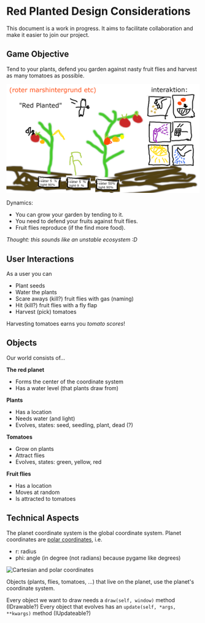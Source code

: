 # Red Planted Design Considerations

This document is a work in progress.
It aims to facilitate collaboration and make it easier
to join our project.

## Game Objective

Tend to your plants, defend you garden against nasty fruit flies
and harvest as many tomatoes as possible.

![Overview](init_discussion/red_planted.png)

Dynamics:
* You can grow your garden by tending to it.
* You need to defend your fruits against fruit flies.
* Fruit flies reproduce (if the find more food).

*Thought: this sounds like an unstable ecosystem :D*

## User Interactions

As a user you can
* Plant seeds
* Water the plants
* Scare aways (kill?) fruit flies with gas (naming)
* Hit (kill?) fruit flies with a fly flap
* Harvest (pick) tomatoes

Harvesting tomatoes earns you *tomato scores*!

## Objects

Our world consists of...

**The red planet**
- Forms the center of the coordinate system
- Has a water level (that plants draw from)

**Plants**
- Has a location
- Needs water (and light)
- Evolves, states: seed, seedling, plant, dead (?)

**Tomatoes**
- Grow on plants
- Attract flies
- Evolves, states: green, yellow, red

**Fruit flies**
- Has a location
- Moves at random
- Is attracted to tomatoes

## Technical Aspects

The planet coordinate system is the global coordinate system.
Planet coordinates are [polar coordinates](https://en.wikipedia.org/wiki/Polar_coordinate_system), i.e.
- r: radius
- phi: angle (in degree (not radians) because pygame like degrees)

![Cartesian and polar coordinates](https://upload.wikimedia.org/wikipedia/commons/thumb/7/78/Polar_to_cartesian.svg/1024px-Polar_to_cartesian.svg.png)

Objects (plants, flies, tomatoes, …) that live on the planet, use the planet's coordinate system.

Every object we want to draw needs a `draw(self, window)` method (IDrawable?)
Every object that evolves has an `update(self, *args, **kwargs)` method (IUpdateable?)
